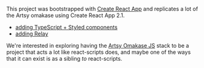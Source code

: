 This project was bootstrapped with [Create React App](https://github.com/facebook/create-react-app) and replicates a lot of the Artsy omakase using Create React App 2.1.

- [adding TypeScript + Styled components](https://github.com/orta/omakase-create-react-app-example/commit/f4f605812e767bd144030737d0114e21fb422f8b)
- [adding Relay](https://github.com/orta/omakase-create-react-app-example/commit/be92641a00be382d333d97df3da96aef8dc08e2b)

We're interested in exploring having the [Artsy Omakase JS](https://speakerdeck.com/artsyopensource/the-artsy-omakase-artsy-x-react-native-2018)   stack to be a project that acts a lot like react-scripts does, and maybe one of the ways that it can exist is as a sibling _to_ react-scripts.

